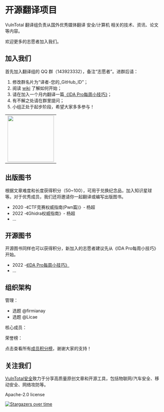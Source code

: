 # 开源翻译项目

VulnTotal 翻译组负责从国外优秀媒体翻译 安全/计算机 相关的技术、资讯、论文等内容。

欢迎更多的志愿者加入我们。

## 加入我们

首先加入翻译组的 QQ 群（143923332），备注“志愿者”。进群后请：
1. 修改群名片为“译者-您的_GitHub_ID”；
2. 阅读 [wiki](https://firmianay.gitbook.io/translateproject) 了解如何开始；
3. 请在加入一个月内翻译一篇[《IDA Pro每周小技巧》](#开源图书)；
4. 有不解之处请在群里提问；
5. 小组正处于起步阶段，希望大家多多参与！

<table><tr>
<td align="center"><img src=./qq.jpg width="150"></td>
</tr></table>

## 出版图书

根据文章难度和长度获得积分（50~100），可用于兑换纪念品，加入知识星球等。对于优秀成员，我们还将邀请你一起翻译或编写出版图书。

- 2020 -《CTF竞赛权威指南(Pwn篇)》- 杨超
- 2022 -《Ghidra权威指南》- 杨超
- ...

## 开源图书

开源图书同样也可以获得积分，新加入的志愿者建议先从《IDA Pro每周小技巧》开始。

- 2022 -[《IDA Pro每周小技巧》](https://github.com/VulnTotal-Team/IDA-Pro-tips)
- ...

## 组织架构

管理：

- 选题 @firmianay
- 选题 @Licae

核心成员：

荣誉榜：

点击查看所有[成员积分榜](./ranking.md)，谢谢大家的支持！

## 关注我们

[VulnTotal安全](https://github.com/VulnTotal-Team)致力于分享高质量原创文章和开源工具，包括物联网/汽车安全、移动安全、网络攻防等。

Apache-2.0 license

[![Stargazers over time](https://starchart.cc/VulnTotal-Team/TranslateProject.svg)](https://starchart.cc/VulnTotal-Team/TranslateProject)
